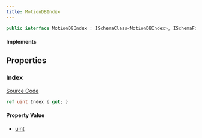 ```yaml
---
title: MotionDBIndex
---
```


```csharp
public interface MotionDBIndex : ISchemaClass<MotionDBIndex>, ISchemaField, ISchemaClass, INativeHandle
```

#### Implements

## Properties

### Index

[Source Code](https://github.com/swiftly-solution/swiftlys2/blob/beta/managed/src/SwiftlyS2.Generated/Schemas/Interfaces/MotionDBIndex.cs#L16)

```csharp
ref uint Index { get; }
```

#### Property Value

- [uint](https://learn.microsoft.com/dotnet/api/system.uint32)

